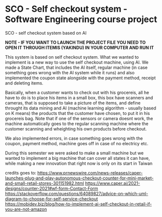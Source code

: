 # SCO - Self checkout system - Software Engineering course project
SCO - self checkout system based on AI

**NOTE - IF YOU WANT TO LAUNCH THE PROJECT FILE YOU NEED TO OPEN IT THROUGH ITEMIS (YAKINDU) IN YOUR COMPUTER AND RUN IT**

This system is based on self checkout system. 
What we wanted to implement is a new way to use the self checkout machine, using AI.
We made a State Chart, that includes the AI itself, regular machine (in case something goes wrong with the AI system while it runs)
and also implemented the coupon state alongside with the payment method, receipt and deleting items.

Basically, when a customer wants to check out with his grocereis, all he have to do is to place his items in a small box, this box have scanners and cameras, that is supposed to take a picture of the items, and define throught its data mining and AI (machine learning algorithm - usually based on K means) the products that the customer have chosen, to put it in his grocereis bag. Note that if one of the sensors or camera doesnt work, the machine automatically goes to the regular scanning machine where the customer scanning and wheighting his own products before checkout.

We also implemented errors, in case something goes wrong with the coupon, payment method, machine goes off in case of no electricy etc.

During this semester we were asked to make a small machine but we wanted to implement a big machine that can cover all states it can have, while making a new innovation that right now is only on its start in Taiwan

credits goes to:
https://www.prnewswire.com/news-releases/caper-launches-plug-and-play-autonomous-checkout-counter-for-mini-market-and-small-retail-stores-301151982.html
https://www.caper.ai/2021-designs/counter-2021#wf-form-Contact-Form
https://stackoverflow.com/questions/64089827/advice-on-which-uml-diagram-to-choose-for-self-service-checkout
https://mobidev.biz/blog/how-to-implement-ai-self-checkout-in-retail-if-you-are-not-amazon
